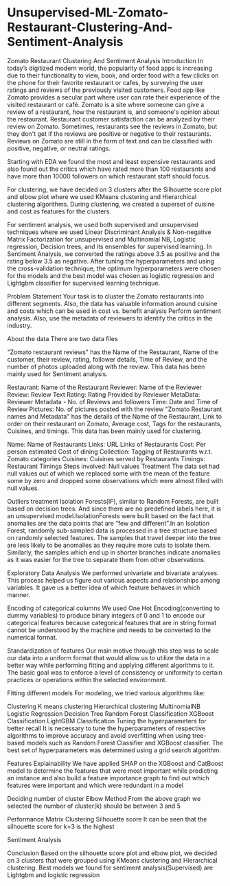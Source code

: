 # Unsupervised-ML-Zomato-Restaurant-Clustering-And-Sentiment-Analysis

Zomato Restaurant Clustering And Sentiment Analysis
Introduction
In today’s digitized modern world, the popularity of food apps is increasing due to their functionality to view, book, and order food with a few clicks on the phone for their favorite restaurant or cafes, by surveying the user ratings and reviews of the previously visited customers. Food app like Zomato provides a secular part where user can rate their experience of the visited restaurant or café. Zomato is a site where someone can give a review of a restaurant, how the restaurant is, and someone's opinion about the restaurant. Restaurant customer satisfaction can be analyzed by their review on Zomato. Sometimes, restaurants see the reviews in Zomato, but they don't get if the reviews are positive or negative to their restaurants. Reviews on Zomato are still in the form of text and can be classified with positive, negative, or neutral ratings.

Starting with EDA we found the most and least expensive restaurants and also found out the critics which have rated more than 100 restaurants and have more than 10000 followers on which restaurant staff should focus.

For clustering, we have decided on 3 clusters after the Silhouette score plot and elbow plot where we used KMeans clustering and Hierarchical clustering algorithms. During clustering, we created a superset of cuisine and cost as features for the clusters.

For sentiment analysis, we used both supervised and unsupervised techniques where we used Linear Discriminant Analysis & Non-negative Matrix Factorization for unsupervised and Multinomial NB, Logistic regression, Decision trees, and its ensembles for supervised learning. In Sentiment Analysis, we converted the ratings above 3.5 as positive and the rating below 3.5 as negative. After tuning the hyperparameters and using the cross-validation technique, the optimum hyperparameters were chosen for the models and the best model was chosen as logistic regression and Lightgbm classifier for supervised learning technique.

Problem Statement
Your task is to cluster the Zomato restaurants into different segments. Also, the data has valuable information around cuisine and costs which can be used in cost vs. benefit analysis Perform sentiment analysis. Also, use the metadata of reviewers to identify the critics in the industry.

About the data
There are two data files

"Zomato restaurant reviews" has the Name of the Restaurant, Name of the customer, their review, rating, follower details, Time of Review, and the number of photos uploaded along with the review. This data has been mainly used for Sentiment analysis.

Restaurant: Name of the Restaurant
Reviewer: Name of the Reviewer
Review: Review Text
Rating: Rating Provided by Reviewer
MetaData: Reviewer Metadata - No. of Reviews and followers
Time: Date and Time of Review
Pictures: No. of pictures posted with the review
"Zomato Restaurant names and Metadata" has the details of the Name of the Restaurant, Link to order on their restaurant on Zomato, Average cost, Tags for the restaurants, Cuisines, and timings. This data has been mainly used for clustering.

Name: Name of Restaurants
Links: URL Links of Restaurants
Cost: Per person estimated Cost of dining
Collection: Tagging of Restaurants w.r.t. Zomato categories
Cuisines: Cuisines served by Restaurants
Timings: Restaurant Timings
Steps involved:
Null values Treatment
The data set had null values out of which we replaced some with the mean of the feature some by zero and dropped some observations which were almost filled with null values.

Outliers treatment
Isolation Forests(IF), similar to Random Forests, are built based on decision trees. And since there are no predefined labels here, it is an unsupervised model.IsolationForests were built based on the fact that anomalies are the data points that are “few and different”.In an Isolation Forest, randomly sub-sampled data is processed in a tree structure based on randomly selected features. The samples that travel deeper into the tree are less likely to be anomalies as they require more cuts to isolate them. Similarly, the samples which end up in shorter branches indicate anomalies as it was easier for the tree to separate them from other observations.

Exploratory Data Analysis
We performed univariate and bivariate analyses. This process helped us figure out various aspects and relationships among variables. It gave us a better idea of which feature behaves in which manner.

Encoding of categorical columns
We used One Hot Encoding(converting to dummy variables) to produce binary integers of 0 and 1 to encode our categorical features because categorical features that are in string format cannot be understood by the machine and needs to be converted to the numerical format.

Standardization of features
Our main motive through this step was to scale our data into a uniform format that would allow us to utilize the data in a better way while performing fitting and applying different algorithms to it. The basic goal was to enforce a level of consistency or uniformity to certain practices or operations within the selected environment.

Fitting different models
For modeling, we tried various algorithms like:

Clustering
K means clustering
Hierarchical clustering
MultinomialNB
Logistic Regression
Decision Tree
Random Forest Classification
XGBoost Classification
LightGBM Classification
Tuning the hyperparameters for better recall
It is necessary to tune the hyperparameters of respective algorithms to improve accuracy and avoid overfitting when using tree-based models such as Random Forest Classifier and XGBoost classifier. The best set of hyperparameters was determined using a grid search algorithm.

Features Explainability
We have applied SHAP on the XGBoost and CatBoost model to determine the features that were most important while predicting an instance and also build a feature importance graph to find out which features were important and which were redundant in a model

Deciding number of cluster
Elbow Method 
From the above graph we selected the number of cluster(k) should be between 3 and 5

Performance Matrix
Clustering
Silhouette score 
It can be seen that the silhouette score for k=3 is the highest

Sentiment Analysis




Conclusion
Based on the silhouette score plot and elbow plot, we decided on 3 clusters that were grouped using KMeans clustering and Hierarchical clustering.
Best models we found for sentiment analysis(Supervised) are Lightgbm and logistic regression
